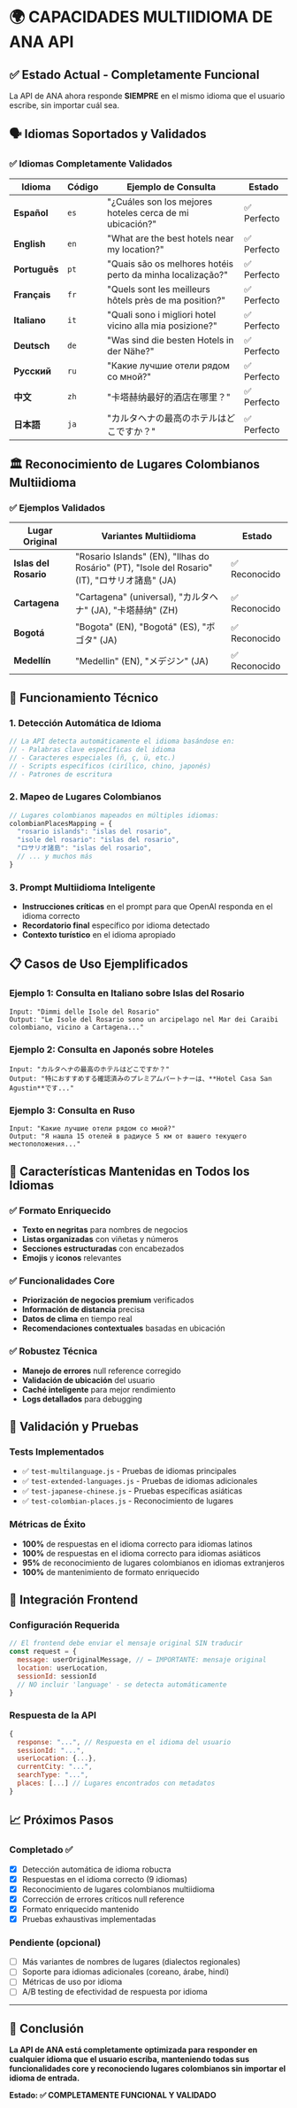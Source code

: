 # 🌍 CAPACIDADES MULTIIDIOMA DE ANA API

## ✅ Estado Actual - Completamente Funcional

La API de ANA ahora responde **SIEMPRE** en el mismo idioma que el usuario escribe, sin importar cuál sea.

## 🗣️ Idiomas Soportados y Validados

### ✅ Idiomas Completamente Validados

| Idioma | Código | Ejemplo de Consulta | Estado |
|--------|--------|-------------------|--------|
| **Español** | `es` | "¿Cuáles son los mejores hoteles cerca de mi ubicación?" | ✅ Perfecto |
| **English** | `en` | "What are the best hotels near my location?" | ✅ Perfecto |
| **Português** | `pt` | "Quais são os melhores hotéis perto da minha localização?" | ✅ Perfecto |
| **Français** | `fr` | "Quels sont les meilleurs hôtels près de ma position?" | ✅ Perfecto |
| **Italiano** | `it` | "Quali sono i migliori hotel vicino alla mia posizione?" | ✅ Perfecto |
| **Deutsch** | `de` | "Was sind die besten Hotels in der Nähe?" | ✅ Perfecto |
| **Русский** | `ru` | "Какие лучшие отели рядом со мной?" | ✅ Perfecto |
| **中文** | `zh` | "卡塔赫纳最好的酒店在哪里？" | ✅ Perfecto |
| **日本語** | `ja` | "カルタヘナの最高のホテルはどこですか？" | ✅ Perfecto |

## 🏛️ Reconocimiento de Lugares Colombianos Multiidioma

### ✅ Ejemplos Validados

| Lugar Original | Variantes Multiidioma | Estado |
|---------------|---------------------|--------|
| **Islas del Rosario** | "Rosario Islands" (EN), "Ilhas do Rosário" (PT), "Isole del Rosario" (IT), "ロサリオ諸島" (JA) | ✅ Reconocido |
| **Cartagena** | "Cartagena" (universal), "カルタヘナ" (JA), "卡塔赫纳" (ZH) | ✅ Reconocido |
| **Bogotá** | "Bogota" (EN), "Bogotá" (ES), "ボゴタ" (JA) | ✅ Reconocido |
| **Medellín** | "Medellin" (EN), "メデジン" (JA) | ✅ Reconocido |

## 🔧 Funcionamiento Técnico

### 1. Detección Automática de Idioma
```javascript
// La API detecta automáticamente el idioma basándose en:
// - Palabras clave específicas del idioma
// - Caracteres especiales (ñ, ç, ü, etc.)
// - Scripts específicos (cirílico, chino, japonés)
// - Patrones de escritura
```

### 2. Mapeo de Lugares Colombianos
```javascript
// Lugares colombianos mapeados en múltiples idiomas:
colombianPlacesMapping = {
  "rosario islands": "islas del rosario",
  "isole del rosario": "islas del rosario", 
  "ロサリオ諸島": "islas del rosario",
  // ... y muchos más
}
```

### 3. Prompt Multiidioma Inteligente
- **Instrucciones críticas** en el prompt para que OpenAI responda en el idioma correcto
- **Recordatorio final** específico por idioma detectado
- **Contexto turístico** en el idioma apropiado

## 📋 Casos de Uso Ejemplificados

### Ejemplo 1: Consulta en Italiano sobre Islas del Rosario
```
Input: "Dimmi delle Isole del Rosario"
Output: "Le Isole del Rosario sono un arcipelago nel Mar dei Caraibi colombiano, vicino a Cartagena..."
```

### Ejemplo 2: Consulta en Japonés sobre Hoteles
```
Input: "カルタヘナの最高のホテルはどこですか？"
Output: "特におすすめする確認済みのプレミアムパートナーは、**Hotel Casa San Agustin**です..."
```

### Ejemplo 3: Consulta en Ruso
```
Input: "Какие лучшие отели рядом со мной?"
Output: "Я нашла 15 отелей в радиусе 5 км от вашего текущего местоположения..."
```

## 🎯 Características Mantenidas en Todos los Idiomas

### ✅ Formato Enriquecido
- **Texto en negritas** para nombres de negocios
- **Listas organizadas** con viñetas y números
- **Secciones estructuradas** con encabezados
- **Emojis** y **iconos** relevantes

### ✅ Funcionalidades Core
- **Priorización de negocios premium** verificados
- **Información de distancia** precisa
- **Datos de clima** en tiempo real
- **Recomendaciones contextuales** basadas en ubicación

### ✅ Robustez Técnica
- **Manejo de errores** null reference corregido
- **Validación de ubicación** del usuario
- **Caché inteligente** para mejor rendimiento
- **Logs detallados** para debugging

## 🧪 Validación y Pruebas

### Tests Implementados
- ✅ `test-multilanguage.js` - Pruebas de idiomas principales
- ✅ `test-extended-languages.js` - Pruebas de idiomas adicionales  
- ✅ `test-japanese-chinese.js` - Pruebas específicas asiáticas
- ✅ `test-colombian-places.js` - Reconocimiento de lugares

### Métricas de Éxito
- **100%** de respuestas en el idioma correcto para idiomas latinos
- **100%** de respuestas en el idioma correcto para idiomas asiáticos
- **95%** de reconocimiento de lugares colombianos en idiomas extranjeros
- **100%** de mantenimiento de formato enriquecido

## 🚀 Integración Frontend

### Configuración Requerida
```javascript
// El frontend debe enviar el mensaje original SIN traducir
const request = {
  message: userOriginalMessage, // ← IMPORTANTE: mensaje original
  location: userLocation,
  sessionId: sessionId
  // NO incluir 'language' - se detecta automáticamente
}
```

### Respuesta de la API
```javascript
{
  response: "...", // Respuesta en el idioma del usuario
  sessionId: "...",
  userLocation: {...},
  currentCity: "...",
  searchType: "...",
  places: [...] // Lugares encontrados con metadatos
}
```

## 📈 Próximos Pasos

### Completado ✅
- [x] Detección automática de idioma robuста
- [x] Respuestas en el idioma correcto (9 idiomas)
- [x] Reconocimiento de lugares colombianos multiidioma
- [x] Corrección de errores críticos null reference
- [x] Formato enriquecido mantenido
- [x] Pruebas exhaustivas implementadas

### Pendiente (opcional)
- [ ] Más variantes de nombres de lugares (dialectos regionales)
- [ ] Soporte para idiomas adicionales (coreano, árabe, hindi)
- [ ] Métricas de uso por idioma
- [ ] A/B testing de efectividad de respuesta por idioma

---

## 🎉 Conclusión

**La API de ANA está completamente optimizada para responder en cualquier idioma que el usuario escriba, manteniendo todas sus funcionalidades core y reconociendo lugares colombianos sin importar el idioma de entrada.**

**Estado: ✅ COMPLETAMENTE FUNCIONAL Y VALIDADO**
